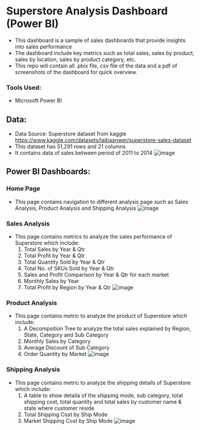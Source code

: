 # Superstore Analysis Dashboard (Power BI)
- This dashboard is a sample of sales dashboards that provide insights into sales performance
- The dashboard include key metrics such as total sales, sales by product, sales by location, sales by product category, etc.
- This repo will contain all .pbix file, csv file of the data and a pdf of screenshots of the dashboard for quick overview.

### Tools Used:
- Microsoft Power BI

## Data:
- Data Source: Superstore dataset from kaggle https://www.kaggle.com/datasets/laibaanwer/superstore-sales-dataset
- This dataset has 51,291 rows and 21 columns
- It contains data of sales between period of 2011 to 2014
  ![image](https://github.com/user-attachments/assets/865dbe8b-aaee-4cc2-b3b7-bf7e0c523280)

## Power BI Dashboards:

### Home Page
- This page contains navigation to different analysis page such as Sales Analysis, Product Analysis and Shipping Analysis
![image](https://github.com/user-attachments/assets/af6cf638-1441-4d29-a23a-08050c66a587)


### Sales Analysis
- This page contains metrics to analyze the sales performance of Superstore which include:
  1. Total Sales by Year & Qtr
  2. Total Profit by Year & Qtr
  3. Total Quantity Sold by Year & Qtr
  4. Total No. of SKUs Sold by Year & Qtr
  5. Sales and Profit Comparison by Year & Qtr for each market
  6. Monthly Sales by Year
  7. Total Profit by Region by Year & Qtr
![image](https://github.com/user-attachments/assets/adc8913a-2f30-49ab-b4b7-14bb30520237)

### Product Analysis
- This page contains metric to analyze the product of Superstore which include:
  1. A Decompsition Tree to analyze the total sales explained by Region, State, Category and Sub Category
  2. Monthly Sales by Category
  3. Average Discount of Sub Category
  4. Order Quantity by Market
![image](https://github.com/user-attachments/assets/02764e13-d948-4984-92e9-be4c91f1c325)

### Shipping Analysis
- This page contains metric to analyze the shipping details of Superstore which include:
  1. A table to show detaila of the shipping mode, sub category, total shipping cost, total quantity and total sales by customer name & state where customer reside
  2. Total Shipping Cost by Ship Mode
  3. Market Shipping Cost by Ship Mode
![image](https://github.com/user-attachments/assets/d3f599a8-ddbe-4e1e-821e-4772d076b2f8)

